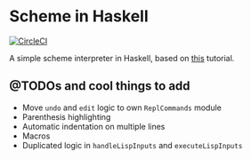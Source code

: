 # Scheme in Haskell

[![CircleCI](https://circleci.com/gh/miguel-vila/scheme-in-haskell.svg?style=svg)](https://circleci.com/gh/miguel-vila/scheme-in-haskell)

A simple scheme interpreter in Haskell, based on [this](https://en.wikibooks.org/wiki/Write_Yourself_a_Scheme_in_48_Hours) tutorial.

## @TODOs and cool things to add

* Move `undo` and `edit` logic to own `ReplCommands` module
* Parenthesis highlighting 
* Automatic indentation on multiple lines
* Macros
* Duplicated logic in `handleLispInputs` and `executeLispInputs`
